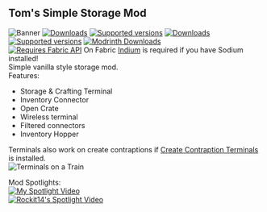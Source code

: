 ## Tom's Simple Storage Mod
![Banner](https://raw.githubusercontent.com/tom5454/Toms-Storage/master/banner.png)
[![Downloads](https://cf.way2muchnoise.eu/full_378609_downloads.svg)](https://www.curseforge.com/minecraft/mc-mods/toms-storage) [![Supported versions](https://cf.way2muchnoise.eu/versions/378609.svg)](https://www.curseforge.com/minecraft/mc-mods/toms-storage) [![Downloads](https://cf.way2muchnoise.eu/full_396826_downloads.svg)](https://www.curseforge.com/minecraft/mc-mods/toms-storage-fabric) [![Supported versions](https://cf.way2muchnoise.eu/versions/396826.svg)](https://www.curseforge.com/minecraft/mc-mods/toms-storage-fabric) [![Modrinth Downloads](https://img.shields.io/modrinth/dt/XZNI4Cpy?color=30b27c&label=Modrinth%20Downloads&logo=modrinth)](https://modrinth.com/mod/XZNI4Cpy)  
[![Requires Fabric API](https://i.imgur.com/Ol1Tcf8.png)](https://www.curseforge.com/minecraft/mc-mods/fabric-api)  On Fabric [Indium](https://www.curseforge.com/minecraft/mc-mods/indium) is required if you have Sodium installed!  
Simple vanilla style storage mod.  
Features:  
- Storage & Crafting Terminal
- Inventory Connector
- Open Crate
- Wireless terminal
- Filtered connectors
- Inventory Hopper

Terminals also work on create contraptions if [Create Contraption Terminals](https://www.curseforge.com/minecraft/mc-mods/create-contraption-terminals) is installed.  
![Terminals on a Train](https://cdn.modrinth.com/data/gOPAFzp0/images/3f9eaa8b5f8decb0d119381f933403e219236efc.png)  

Mod Spotlights:  
[![My Spotlight Video](https://img.youtube.com/vi/RwRKNhZ7uec/0.jpg)](https://www.youtube.com/watch?v=RwRKNhZ7uec)  
[![Rockit14's Spotlight Video](https://img.youtube.com/vi/nW5ElcWiC3c/0.jpg)](https://www.youtube.com/watch?v=nW5ElcWiC3c)
